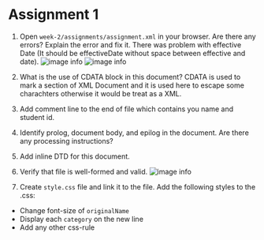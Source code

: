 # Assignment 1

1. Open `week-2/assignments/assignment.xml` in your browser. Are there any errors? Explain the error and fix it.
    There was problem with effective Date (It should be effectiveDate without space between effective and date).
    ![image info](../week-2/2.png)
    ![image info](../week-2/1.png)
2. What is the use of CDATA block in this document?
    CDATA is used to mark a section of XML Document and it is used here to escape some charachters otherwise it would be treat as a XML.
3. Add comment line to the end of file which contains you name and student id.
4. Identify prolog, document body, and epilog in the document. Are there any processing instructions?

5. Add inline DTD for this document.
6. Verify that file is well-formed and valid.
    ![image info](../week-2/1.png)
7. Create `style.css` file and link it to the file. Add the following styles to the .css:

- Change font-size of `originalName`
- Display each `category` on the new line
- Add any other css-rule

